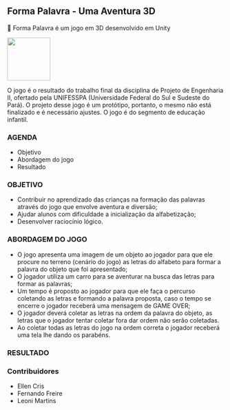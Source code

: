 ## Forma Palavra - Uma Aventura 3D
🚀 Forma Palavra é um jogo em 3D desenvolvido em Unity
<p align="left"><img src="https://simpleicons.org/icons/unity.svg" width="100" height="100"></p>

O jogo é o resultado do trabalho final da disciplina de Projeto de Engenharia II, ofertado pela UNIFESSPA (Universidade Federal do Sul e Sudeste do Pará). O projeto desse jogo é um protótipo, portanto, o mesmo não está finalizado e é necessário ajustes. O jogo é do segmento de educação infantil.

### AGENDA

* Objetivo
* Abordagem do jogo
* Resultado

### OBJETIVO
* Contribuir no aprendizado das crianças na formação das palavras através do jogo que envolve aventura e diversão;
* Ajudar alunos com dificuldade a inicialização da alfabetização;
* Desenvolver raciocínio lógico.

### ABORDAGEM DO JOGO
* O jogo apresenta uma imagem de um objeto ao jogador para que ele procure no terreno (cenário do jogo) as letras do alfabeto para formar a palavra do objeto que foi apresentado;
* O jogador utiliza um carro para se aventurar na busca das letras para formar as palavras;
* Um tempo é proposto ao jogador para que ele faça o percurso coletando as letras e formando a palavra proposta, caso o tempo se encerre o jogador receberá uma mensagem de GAME OVER;
* O jogador deverá coletar as letras na ordem da palavra do objeto, as letras que o jogador tentar coletar fora dar ordem não serão coletadas.
* Ao coletar todas as letras do jogo na ordem correta o jogador receberá uma tela lhe dando os parabéns.

### RESULTADO






### Contribuidores 
- Ellen Cris
- Fernando Freire
- Leoni Martins


